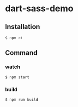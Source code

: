 # dart-sass-demo

## Installation
```text
$ npm ci
```

## Command
### watch
```text
$ npm start
```
### build
```text
$ npm run build
```